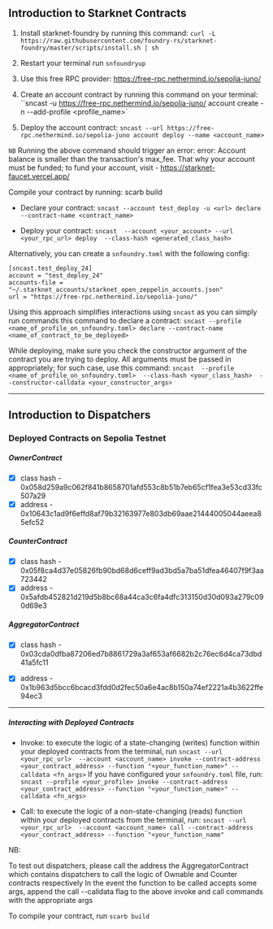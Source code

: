 ## Introduction to Starknet Contracts
1. Install starknet-foundry by running this command:
`curl -L https://raw.githubusercontent.com/foundry-rs/starknet-foundry/master/scripts/install.sh | sh`

2. Restart your terminal
 run `snfoundryup`

3. Use this free RPC provider: https://free-rpc.nethermind.io/sepolia-juno/

4. Create an account contract by running this command on your terminal:
``sncast -u https://free-rpc.nethermind.io/sepolia-juno/ account create -n <name> --add-profile <profile_name>`

5. Deploy the account contract:
`sncast --url https://free-rpc.nethermind.io/sepolia-juno account deploy --name <account_name>`

`NB`
Running the above command should trigger an error: 
error: Account balance is smaller than the transaction's max_fee.
That why your account must be funded; to fund your account, visit - https://starknet-faucet.vercel.app/ 

Compile your contract by running: scarb build

- Declare your contract:
`sncast --account test_deploy -u <url> declare --contract-name <contract_name>`

- Deploy your contract:
`sncast  --account <your_account> --url <your_rpc_url> deploy  --class-hash <generated_class_hash>`

Alternatively, you can create a `snfoundry.toml` with the following config:
```
[sncast.test_deploy_24]
account = "test_deploy_24"
accounts-file = "~/.starknet_accounts/starknet_open_zeppelin_accounts.json"
url = "https://free-rpc.nethermind.io/sepolia-juno/"
```
Using this approach simplifies interactions using `sncast` as you can simply run commands this command to declare a contract:
`sncast --profile <name_of_profile_on_snfoundry.toml> declare --contract-name <name_of_contract_to_be_deployed>`

While deploying, make sure you check the constructor argument of the contract you are trying to deploy. All arguments must be passed in appropriately; for such case, use this command:
`sncast  --profile <name_of_profile_on_snfoundry.toml>  --class-hash <your_class_hash>  --constructor-calldata <your_constructor_args>`





---
## Introduction to Dispatchers
### Deployed Contracts on Sepolia Testnet
##### OwnerContract
- [x] class hash - 0x058d259a9c062f841b8658701afd553c8b51b7eb65cf1fea3e53cd33fc507a29
- [x] address -  0x10643c1ad9f6effd8af79b32163977e803db69aae21444005044aeea85efc52

##### CounterContract
- [x] class hash - 0x05f8ca4d37e05826fb90bd68d6ceff9ad3bd5a7ba51dfea46407f9f3aa723442
- [x] address - 0x5afdb452821d219d5b8bc68a44ca3c6fa4dfc313150d30d093a279c090d69e3

##### AggregatorContract
- [x] class hash - 0x03cda0dfba87206ed7b8861729a3af653af6682b2c76ec6d4ca73dbd41a5fc11
- [x] address - 0x1b963d5bcc6bcacd3fdd0d2fec50a6e4ac8b150a74ef2221a4b3622ffe94ec3


--- 
##### Interacting with Deployed Contracts
- Invoke: to execute the logic of a state-changing (writes) function within your deployed contracts from the terminal, run
`sncast --url <your_rpc_url>  --account <account_name> invoke --contract-address <your_contract_address> --function "<your_function_name>" --calldata <fn_args>`
If you have configured your `snfoundry.toml` file, run:
`sncast --profile <your_profile> invoke --contract-address <your_contract_address> --function "<your_function_name>" --calldata <fn_args>`




- Call: to execute the logic of a non-state-changing (reads) function within your deployed contracts from the terminal, run:
`sncast --url <your_rpc_url>  --account <account_name> call --contract-address <your_contract_address> --function "<your_function_name"`


NB:

To test out dispatchers, please call the address the AggregatorContract which contains dispatchers to call the logic of Ownable and Counter contracts respectively
In the event the function to be called accepts some args, append the call --calldata flag to the above invoke and call commands with the appropriate args


To compile your contract, run `scarb build`


